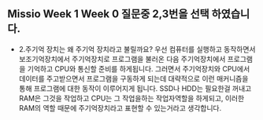 
## Missio  Week 1 Week 0 질문중 2,3번을 선택 하였습니다.

- 2.주기억 장치는 왜 주기억 장치라고 불릴까요? 우선 컴퓨터를 실행하고 동작하면서 보조기억장치에서 주기억장치로 프로그램을 불러온 다음 주기억장치에서 프로그램을 기억하고 CPU와 통신할 준비를 하게됩니다.
그러면서 주기억장치와 CPU에서 데이터를 주고받으면서 프로그램을 구동하게 되는데 대략적으로 이런 매커니즘을 통해 프로그램에 대한 동작이 이루어지게 됩니다.
SSD나 HDD는 필요한걸 꺼내고 RAM은 그것을 작업하고 CPU는 그 작업을하는 작업자역할을 하게되고, 이러한 RAM의 역할 때문에 주기억장치라고 표현할 수 있는거라고 생각합니다.
